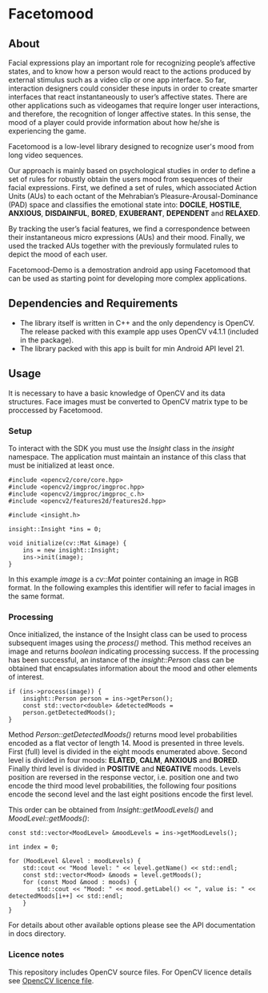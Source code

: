 # Facetomood

## About

Facial expressions play an important role for recognizing people’s affective states, and to know how a person would react to the actions produced by external stimulus such as a video clip or one app interface. So far, interaction designers could consider these inputs in order to create smarter interfaces that react instantaneously to user’s affective states. There are other applications such as videogames that require longer user interactions, and therefore, the recognition of longer affective states. In this sense, the mood of a player could provide information about how he/she is experiencing the game.

Facetomood is a low-level library designed to recognize user's mood from long video sequences.

Our approach is mainly based on psychological studies in order to define a set of rules for robustly obtain the users mood from sequences of their facial expressions. First, we defined a set of rules, which associated Action Units (AUs) to each octant of the Mehrabian’s Pleasure-Arousal-Dominance (PAD) space and classifies the emotional state into: **DOCILE**, **HOSTILE**, **ANXIOUS**, **DISDAINFUL**, **BORED**, **EXUBERANT**, **DEPENDENT** and **RELAXED**.

By tracking the user’s facial features, we find a correspondence between their instantaneous micro expressions (AUs) and their mood. Finally, we used the tracked AUs together with the previously formulated rules to depict the mood of each user. 

Facetomood-Demo is a demostration android app using Facetomood that can be used as starting point for developing more complex applications.

## Dependencies and Requirements

* The library itself is written in C++ and the only dependency is OpenCV. The release packed with this example app uses OpenCV v4.1.1 (included in the package).
* The library packed with this app is built for min Android API level 21.

## Usage

It is necessary to have a basic knowledge of OpenCV and its data structures. Face images must be converted to OpenCV matrix type to be proccessed by Facetomood.

### Setup

To interact with the SDK you must use the *Insight* class in the *insight* namespace. The application must maintain an instance of this class that must be initialized at least once. 

	#include <opencv2/core/core.hpp>
	#include <opencv2/imgproc/imgproc.hpp>
	#include <opencv2/imgproc/imgproc_c.h>
	#include <opencv2/features2d/features2d.hpp>
	
	#include <insight.h>
	
	insight::Insight *ins = 0;
	
	void initialize(cv::Mat &image) {
		ins = new insight::Insight;
		ins->init(image);
	}

In this example *image* is a *cv::Mat* pointer containing an image in RGB format. In the following examples this identifier will refer to facial images in the same format. 

### Processing

Once initialized, the instance of the Insight class can be used to process subsequent images using the *process()* method. This method receives an image and returns *boolean* indicating processing success. If the processing has been successful, an instance of the *insight::Person* class can be obtained that encapsulates information about the mood and other elements of interest. 

	if (ins->process(image)) {
		insight::Person person = ins->getPerson();
		const std::vector<double> &detectedMoods = 
		person.getDetectedMoods();
	}

Method *Person::getDetectedMoods()* returns mood level probabilities encoded as a flat vector of length 14. Mood is presented in three levels. First (full) level is divided in the eight moods enumerated above. Second level is divided in four moods: **ELATED**, **CALM**, **ANXIOUS** and **BORED**. Finally third level is divided in **POSITIVE** and **NEGATIVE** moods. Levels position are reversed in the response vector, i.e. position one and two encode the third mood level probabilities, the following four positions encode the second level and the last eight positions encode the first level.

This order can be obtained from *Insight::getMoodLevels()* and *MoodLevel::getMoods()*:

	const std::vector<MoodLevel> &moodLevels = ins->getMoodLevels(); 
	
	int index = 0;
	
	for (MoodLevel &level : moodLevels) {
		std::cout << "Mood level: " << level.getName() << std::endl;
	    const std::vector<Mood> &moods = level.getMoods();
	    for (const Mood &mood : moods) {
			std::cout << "Mood: " << mood.getLabel() << ", value is: " << detectedMoods[i++] << std::endl;
		}
	}
	
For details about other available options please see the API documentation in docs directory.

### Licence notes

This repository includes OpenCV source files. For OpenCV licence details see [OpencCV licence file](opencv/LICENCE). 
